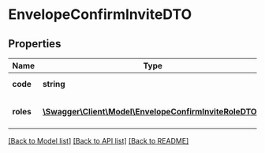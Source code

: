 # EnvelopeConfirmInviteDTO

## Properties
Name | Type | Description | Notes
------------ | ------------- | ------------- | -------------
**code** | **string** | Invitation code | 
**roles** | [**\Swagger\Client\Model\EnvelopeConfirmInviteRoleDTO[]**](EnvelopeConfirmInviteRoleDTO.md) | Confirmed mailboxes to roles | 

[[Back to Model list]](../../README.md#documentation-for-models) [[Back to API list]](../../README.md#documentation-for-api-endpoints) [[Back to README]](../../README.md)

